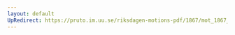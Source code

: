 ```yaml
---
layout: default
UpRedirect: https://pruto.im.uu.se/riksdagen-motions-pdf/1867/mot_1867__ak__182/mot_1867__ak__182-003.pdf
---
```


